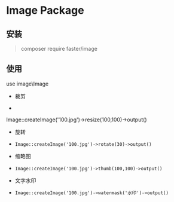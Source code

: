 # Image Package

## 安装

> composer require faster/image

## 使用
use image\Image

+ 裁剪
+ ~~~
 Image::createImage('100.jpg')->resize(100,100)->output()
 
  
+ 旋转
+ ~~~
  Image::createImage('100.jpg')->rotate(30)->output()
  
+ 缩略图
+ ~~~
  Image::createImage('100.jpg')->thumb(100,100)->output()  
  
+ 文字水印
+ ~~~
  Image::createImage('100.jpg')->watermask('水印')->output()  
  






